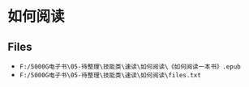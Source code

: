 # 如何阅读

## Files

- `F:/5000G电子书\05-待整理\技能类\速读\如何阅读\《如何阅读一本书》.epub`
- `F:/5000G电子书\05-待整理\技能类\速读\如何阅读\files.txt`
